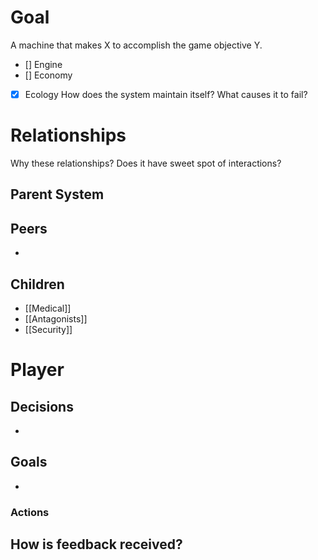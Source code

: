 # Goal
A machine that makes X to accomplish the game objective Y.
- [] Engine
- [] Economy
- [x] Ecology
How does the system maintain itself? What causes it to fail?
# Relationships
Why these relationships?
Does it have sweet spot of interactions?
## Parent System

## Peers
- 
## Children
- [[Medical]]
- [[Antagonists]]
- [[Security]]
# Player
## Decisions
- 
## Goals
- 
### Actions
How is feedback received?
- 
